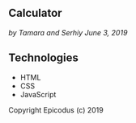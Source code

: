 ## Calculator
_by Tamara and Serhiy June 3, 2019_

## Technologies
* HTML
* CSS
* JavaScript

Copyright Epicodus (c) 2019
